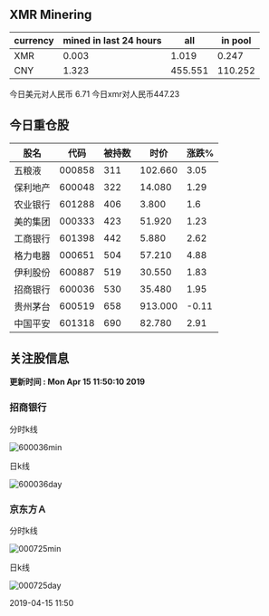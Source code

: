 ## XMR Minering

|currency|mined in last 24 hours|all|in pool|
|---|---|---|---|
|XMR|0.003|1.019|0.247|
|CNY|1.323|455.551|110.252|

今日美元对人民币 6.71	今日xmr对人民币447.23


## 今日重仓股 

|股名|代码|被持数|时价|涨跌%|
|---|---|---|---|---|
|五粮液|000858|311|102.660|3.05|
|保利地产|600048|322|14.080|1.29|
|农业银行|601288|406|3.800|1.6|
|美的集团|000333|423|51.920|1.23|
|工商银行|601398|442|5.880|2.62|
|格力电器|000651|504|57.210|4.88|
|伊利股份|600887|519|30.550|1.83|
|招商银行|600036|530|35.480|1.95|
|贵州茅台|600519|658|913.000|-0.11|
|中国平安|601318|690|82.780|2.91|

## 关注股信息
**更新时间 : Mon Apr 15 11:50:10 2019**
### 招商银行 
分时k线

![600036min](http://image.sinajs.cn/newchart/min/n/sh600036.gif)

日k线

![600036day](http://image.sinajs.cn/newchart/daily/n/sh600036.gif)

### 京东方Ａ 
分时k线

![000725min](http://image.sinajs.cn/newchart/min/n/sz000725.gif)

日k线

![000725day](http://image.sinajs.cn/newchart/daily/n/sz000725.gif)

2019-04-15 11:50